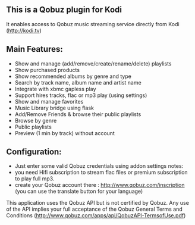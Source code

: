 This is a Qobuz plugin for Kodi
-------------------------------
It enables access to Qobuz music streaming service directly from Kodi (http://kodi.tv)

Main Features: 
--------------

- Show and manage (add/remove/create/rename/delete) playlists
- Show purchased products
- Show recommended albums by genre and type  
- Search by track name, album name and artist name
- Integrate with xbmc gapless play
- Support hires tracks, flac or mp3 play (using settings)
- Show and manage favorites
- Music Library bridge using flask
- Add/Remove Friends & browse their public playlists
- Browse by genre
- Public playlists
- Preview (1 min by track) without account 

Configuration:
--------------

- Just enter some valid Qobuz credentials using addon settings
notes: 
- you need Hifi subscription to stream flac files or premium subscription to play full mp3. 
- create your Qobuz account there : http://www.qobuz.com/inscription (you can use the translate button for your language)

This application uses the Qobuz API but is not certified by Qobuz.
Any use of the API implies your full acceptance of the Qobuz General Terms and Conditions (http://www.qobuz.com/apps/api/QobuzAPI-TermsofUse.pdf)
